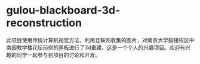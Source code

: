 # gulou-blackboard-3d-reconstruction
此项目使用传统计算机视觉方法，利用互联网收集的图片，对南京大学鼓楼校区中南园教学楼花坛前侧的黑板进行了3d重建。这是一个个人的兴趣项目。欢迎有兴趣的同学一起参与到项目的讨论和开发。
